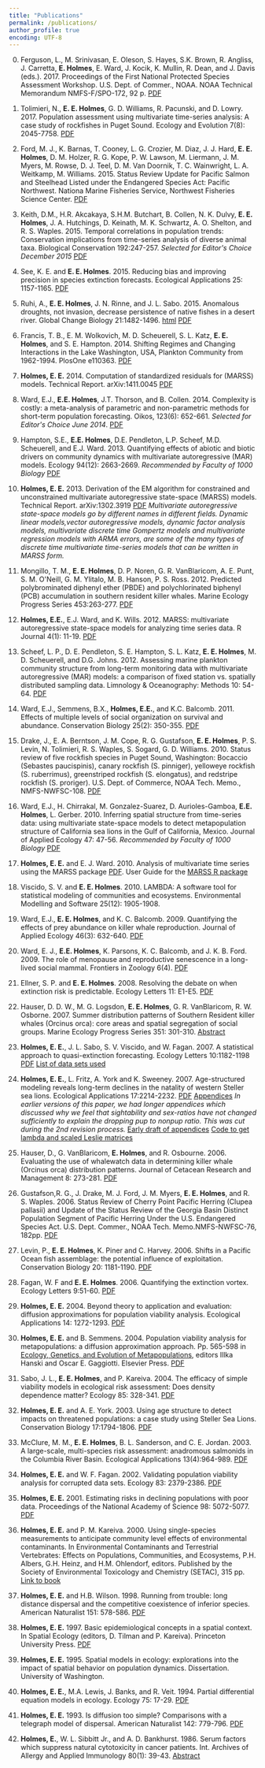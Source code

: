 ```yaml
---
title: "Publications"
permalink: /publications/
author_profile: true
encoding: UTF-8
---
```


0. Ferguson, L., M. Srinivasan, E. Oleson, S. Hayes, S.K. Brown, R. Angliss, J. Carretta, **E. Holmes**, E. Ward, J. Kocik, K. Mullin, R. Dean, and J. Davis (eds.). 2017. Proceedings of the First National Protected Species Assessment Workshop. U.S. Dept. of Commer., NOAA. NOAA Technical Memorandum NMFS-F/SPO-172, 92 p. [PDF](http://spo.nmfs.noaa.gov/sites/default/files/TMSPO172.pdf)

0. Tolimieri, N., **E. E. Holmes**, G. D. Williams, R. Pacunski, and D. Lowry.  2017. Population assessment using multivariate time-series analysis: A case study of rockfishes in Puget Sound. Ecology and Evolution 7(8): 2045-7758. [PDF]( http://onlinelibrary.wiley.com/doi/10.1002/ece3.2901/epdf)

0. Ford, M. J., K. Barnas, T. Cooney, L. G. Crozier, M. Diaz, J. J. Hard, **E. E. Holmes**, D. M. Holzer, R. G. Kope, P. W. Lawson, M. Liermann, J. M. Myers, M. Rowse, D. J. Teel, D. M. Van Doornik, T. C. Wainwright, L. A. Weitkamp, M. Williams. 2015. Status Review Update for Pacific Salmon and Steelhead Listed under the Endangered Species Act:  Pacific Northwest. Nationa Marine Fisheries Service, Northwest Fisheries Science Center. [PDF](https://www.nwfsc.noaa.gov/assets/11/8623_03072016_124156_Ford-NWSalmonBioStatusReviewUpdate-Dec%2021-2015%20v2.pdf)

0. Keith, D.M., H.R. Akcakaya, S.H.M. Butchart, B. Collen, N. K. Dulvy, **E. E. Holmes**, J. A. Hutchings, D. Keinath, M. K. Schwartz, A. O. Shelton, and R. S. Waples.  2015.  Temporal correlations in population trends:  Conservation implications from time-series analysis of diverse animal taxa.  Biological Conservation 192:247-257. *Selected for Editor's Choice December 2015* [PDF](files/Keithetal2015)

0. See, K. E. and **E. E. Holmes**. 2015. Reducing bias and improving precision in species extinction forecasts. Ecological Applications 25: 1157-1165.  [PDF](files/SeeHolmes2015)

0. Ruhi, A., **E. E. Holmes**, J. N. Rinne, and J. L. Sabo. 2015. Anomalous droughts, not invasion, decrease persistence of native fishes in a desert river. Global Change Biology 21:1482-1496. [html](http://onlinelibrary.wiley.com/doi/10.1111/gcb.12780/full) [PDF](files/Ruhietal2015)

0. Francis, T. B., E. M. Wolkovich, M. D. Scheuerell, S. L. Katz, **E. E. Holmes**, and S. E. Hampton. 2014. Shifting Regimes and Changing Interactions in the Lake Washington, USA, Plankton Community from 1962-1994. PlosOne e110363. [PDF](http://journals.plos.org/plosone/article?id=10.1371/journal.pone.0110363)

0. **Holmes, E. E.** 2014. Computation of standardized residuals for (MARSS) models. Technical Report. arXiv:1411.0045 [PDF](https://arxiv.org/abs/1411.0045)

0. Ward, E.J., **E.E. Holmes**, J.T. Thorson, and B. Collen. 2014. Complexity is costly: a meta-analysis of parametric and non-parametric methods for short-term population forecasting. Oikos, 123(6): 652-661. *Selected for Editor's Choice June 2014*. [PDF](http://onlinelibrary.wiley.com/doi/10.1111/j.1600-0706.2014.00916.x/epdf)

0. Hampton, S.E., **E.E. Holmes**, D.E. Pendleton, L.P. Scheef, M.D. Scheuerell, and E.J. Ward. 2013. Quantifying effects of abiotic and biotic drivers on community dynamics with multivariate autoregressive (MAR) models. Ecology 94(12): 2663-2669. *Recommended by Faculty of 1000 Biology* [PDF](https://cereo.wsu.edu/wp-content/uploads/sites/95/2014/11/Hampton_Ecology_MAR_w_supplement_2013.pdf)

0. **Holmes, E. E.** 2013. Derivation of the EM algorithm for constrained and unconstrained multivariate autoregressive state-space (MARSS) models. Technical Report. arXiv:1302.3919 [PDF](http://arxiv.org/abs/1302.3919) *Multivariate autoregressive state-space models go by different names in different fields. Dynamic linear models,vector autoregressive models, dynamic factor analysis models, multivariate discrete time Gompertz models and multivariate regression models with ARMA errors, are some of the many types of discrete time multivariate time-series models that can be written in MARSS form.*

0. Mongillo, T. M., **E. E. Holmes**, D. P. Noren, G. R. VanBlaricom, A. E. Punt, S. M. O'Neill, G. M. Ylitalo, M. B. Hanson, P. S. Ross. 2012. Predicted polybrominated diphenyl ether (PBDE) and polychlorinated biphenyl (PCB) accumulation in southern resident killer whales. Marine Ecology Progress Series 453:263-277. [PDF](http://www.int-res.com/abstracts/meps/v453/p263-277/)

0. **Holmes, E.E.**, E.J. Ward, and K. Wills. 2012. MARSS: multivariate autoregressive state-space models for analyzing time series data. R Journal 4(1): 11-19. [PDF](https://journal.r-project.org/archive/2012-1/RJournal_2012-1_Holmes~et~al.pdf)

0. Scheef, L. P., D. E. Pendleton, S. E. Hampton, S. L. Katz, **E. E. Holmes**, M. D. Scheuerell, and D.G. Johns. 2012. Assessing marine plankton community structure from long-term monitoring data with multivariate autoregressive (MAR) models: a comparison of fixed station vs. spatially distributed sampling data. Limnology & Oceanography: Methods 10: 54-64. [PDF](files/Scheefetal2012)

0. Ward, E.J., Semmens, B.X., **Holmes, E.E.**, and K.C. Balcomb. 2011. Effects of multiple levels of social organization on survival and abundance. Conservation Biology 25(2): 350-355.  [PDF](files/Wardetal2011)

0. Drake, J., E. A. Berntson, J. M. Cope, R. G. Gustafson, **E. E. Holmes**, P. S. Levin, N. Tolimieri, R. S. Waples, S. Sogard, G. D. Williams. 2010. Status review of five rockfish species in Puget Sound, Washington: Bocaccio (Sebastes paucispinis), canary rockfish (S. pinniger), yelloweye rockfish (S. ruberrimus), greenstriped rockfish (S. elongatus), and redstripe rockfish (S. proriger). U.S. Dept. of Commerce, NOAA Tech. Memo., NMFS-NWFSC-108. [PDF](http://www.nwfsc.noaa.gov/assets/25/7671_03072011_122127_RockfishSRTM108WebFinal.pdf)

0. Ward, E.J., H. Chirrakal, M. Gonzalez-Suarez, D. Aurioles-Gamboa, **E.E. Holmes**, L. Gerber. 2010. Inferring spatial structure from time-series data: using multivariate state-space models to detect metapopulation structure of California sea lions in the Gulf of California, Mexico.  Journal of Applied Ecology 47: 47-56. *Recommended by Faculty of 1000 Biology* [PDF](http://onlinelibrary.wiley.com/doi/10.1111/j.1365-2664.2009.01745.x/epdf)

0. **Holmes, E. E.** and E. J. Ward. 2010. Analysis of multivariate time series using the MARSS package [PDF](http://cran.r-project.org/web/packages/MARSS/vignettes/UserGuide.pdf). User Guide for the [MARSS R package](http://cran.r-project.org/web/packages/MARSS/index.html)

0. Viscido, S. V. and **E. E. Holmes**. 2010. LAMBDA: A software tool for statistical modeling of communities and ecosystems. Environmental Modelling and Software 25(12): 1905-1908.

0. Ward, E.J., **E. E. Holmes**, and K. C. Balcomb. 2009. Quantifying the effects of prey abundance on killer whale reproduction. Journal of Applied Ecology 46(3): 632-640. [PDF](files/Wardetal2009)

0. Ward, E. J., **E.E. Holmes**, K. Parsons, K. C. Balcomb, and J. K. B. Ford. 2009. The role of menopause and reproductive senescence in a long-lived social mammal. Frontiers in Zoology 6(4). [PDF](files/Wardetal2009b)

0. Ellner, S. P. and **E. E. Holmes**. 2008. Resolving the debate on when extinction risk is predictable. Ecology Letters 11: E1-E5. [PDF](files/EllnerHolmes2008.pdf)

0. Hauser, D. D. W., M. G. Logsdon, **E. E. Holmes**, G. R. VanBlaricom, R. W. Osborne. 2007. Summer distribution patterns of Southern Resident killer whales (Orcinus orca): core areas and spatial segregation of social groups. Marine Ecology Progress Series 351: 301-310. [Abstract](http://www.int-res.com/abstracts/meps/v351/p301-310/)

0. **Holmes, E. E.**, J. L. Sabo, S. V. Viscido, and W. Fagan.  2007. A statistical approach to quasi-extinction forecasting. Ecology Letters 10:1182-1198 [PDF](files/Holmesetal2007) [List of data sets used](files/Holmesetal2007_Appendix_S1.pdf)

0. **Holmes, E. E.**, L. Fritz, A. York and K. Sweeney.  2007. Age-structured modeling reveals long-term declines in the natality of western Steller sea lions.  Ecological Applications 17:2214-2232. [PDF](files/Holmesetal2007_SSL_smaller.pdf) [Appendices](http://esapubs.org/archive/appl/A017/091/default.htm)  *In earlier versions of this paper, we had longer appendices which discussed why we feel that sightability and sex-ratios have not changed sufficiently to explain the dropping pup to nonpup ratio.  This was cut during the 2nd revision process.* [Early draft of appendices](files/Holmes-Suppl-Info.pdf) [Code to get lambda and scaled Leslie matrices](files/get_max_eig_for_scaled_life_table.m)

0. Hauser, D., G. VanBlaricom, **E. Holmes**, and R. Osbourne. 2006. Evaluating the use of whalewatch data in determining killer whale (Orcinus orca) distribution patterns. Journal of Cetacean Research and Management 8: 273-281. [PDF](files/Hauseretal2007.pdf) 

0. Gustafson,R. G., J. Drake, M. J. Ford, J. M. Myers, **E. E. Holmes**, and R. S. Waples. 2006. Status Review of Cherry Point Pacific Herring (Clupea pallasii) and Update of the Status Review of the Georgia Basin Distinct Population Segment of Pacific Herring Under the U.S. Endangered Species Act. U.S. Dept. Commer., NOAA Tech. Memo.NMFS-NWFSC-76, 182pp. [PDF](http://www.nwfsc.noaa.gov/assets/25/6539_08072006_141228_HerringTM76Final.pdf)

0. Levin, P., **E. E. Holmes**, K. Piner and C. Harvey.  2006.  Shifts in a Pacific Ocean fish assemblage: the potential influence of exploitation.  Conservation Biology 20: 1181-1190.  [PDF](files/Levinetal2006.pdf)

0. Fagan, W. F and **E. E. Holmes**. 2006. Quantifying the extinction vortex.  Ecology Letters 9:51-60. [PDF](files/FaganHolmes2006.pdf)

0. **Holmes, E. E.**  2004.  Beyond theory to application and evaluation: diffusion approximations for population viability analysis.  Ecological Applications 14: 1272-1293.  [PDF](files/Holmes2004.pdf)

0. **Holmes, E. E.** and B. Semmens.  2004.  Population viability analysis for metapopulations: a diffusion approximation approach.  Pp. 565-598 in [Ecology, Genetics, and Evolution of Metapopulations](http://www.amazon.com/Ecology-Genetics-Evolution-Metapopulations-Hanski/dp/0123234484), editors Illka Hanski and Oscar E. Gaggiotti. Elsevier Press.  [PDF](files/HolmesCorrectedNov31-03.pdf)

0. Sabo, J. L., **E. E. Holmes**, and P. Kareiva.  2004.  The efficacy of simple viability models in ecological risk assessment: Does density dependence matter?  Ecology 85: 328-341. [PDF](files/Saboetal2004.pdf)

0. **Holmes, E. E.** and A. E. York.  2003.  Using age structure to detect impacts on threatened populations: a case study using Steller Sea Lions.  Conservation Biology 17:1794-1806.  [PDF](files/HolmesYork2003.pdf)

0. McClure, M. M., **E. E. Holmes**, B. L. Sanderson, and C. E. Jordan.  2003.  A large-scale, multi-species risk assessment:  anadromous salmonids in the Columbia River Basin.  Ecological Applications 13(4):964-989.  [PDF](files/McClureetal2003.pdf)

0. **Holmes, E. E.** and W. F. Fagan. 2002.  Validating population viability analysis for corrupted data sets.  Ecology 83: 2379-2386.  [PDF](files/HolmesFagan2002.pdf)

0. **Holmes, E. E.**  2001.  Estimating risks in declining populations with poor data.  Proceedings of the National Academy of Science 98: 5072-5077.  [PDF](files/Holmes2001PNAS.pdf)

0. **Holmes, E. E.** and P. M. Kareiva. 2000.  Using single-species measurements to anticipate community level effects of environmental contaminants.  In Environmental Contaminants and Terrestrial Vertebrates: Effects on Populations, Communities, and Ecosystems, P.H. Albers, G.H. Heinz, and H.M. Ohlendorf, editors.  Published by the Society of Environmental Toxicology and Chemistry (SETAC), 315 pp. [Link to book](http://www.amazon.com/Environmental-Contaminants-Terrestrial-Vertebrates-Publications/dp/1880611392/)

0. **Holmes, E. E.** and H.B. Wilson. 1998. Running from trouble: long distance dispersal and the competitive coexistence of inferior species. American Naturalist 151: 578-586.  [PDF](files/HolmesWilson1998.pdf)

0. **Holmes, E. E.**  1997.  Basic epidemiological concepts in a spatial context. In Spatial Ecology (editors, D. Tilman and P. Kareiva). Princeton University Press. [PDF](http://www.amazon.com/Spatial-Ecology-David-Tilman/dp/0691016526/)

0. **Holmes, E. E.**  1995.  Spatial models in ecology: explorations into the impact of spatial behavior on population dynamics. Dissertation. University of Washington.

0. **Holmes, E. E.**, M.A. Lewis, J. Banks, and R. Veit. 1994. Partial differential equation models in ecology. Ecology 75: 17-29.  [PDF](files/Holmesetal1994.pdf)

0. **Holmes, E. E.** 1993.  Is diffusion too simple? Comparisons with a telegraph model of dispersal. American Naturalist 142: 779-796.  [PDF](files/Holmes1993.pdf)

0. **Holmes, E.**, W. L. Sibbitt Jr., and A. D. Bankhurst. 1986. Serum factors which suppress natural cytotoxicity in cancer patients. Int. Archives of Allergy and Applied Immunology 80(1): 39-43. [Abstract](https://www.ncbi.nlm.nih.gov/pubmed/3957445)